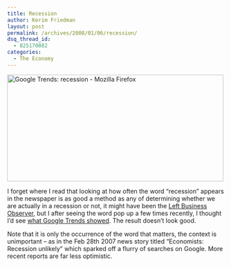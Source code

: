 ```yaml
---
title: Recession
author: Kerim Friedman
layout: post
permalink: /archives/2008/01/06/recession/
dsq_thread_id:
  - 825170882
categories:
  - The Economy
---
```

<a href="http://www.flickr.com/photos/kerim/2171920762/" onclick="_gaq.push(['_trackEvent', 'outbound-article', 'http://www.flickr.com/photos/kerim/2171920762/', '']);"  title="Google Trends: recession - Mozilla Firefox by kerim, on Flickr"><img src="http://farm3.static.flickr.com/2177/2171920762_0f0063a59a.jpg" width="500" height="247" alt="Google Trends: recession - Mozilla Firefox" /></a>

I forget where I read that looking at how often the word &#8220;recession&#8221; appears in the newspaper is as good a method as any of determining whether we are actually in a recession or not, it might have been the <a href="http://www.leftbusinessobserver.com/" onclick="_gaq.push(['_trackEvent', 'outbound-article', 'http://www.leftbusinessobserver.com/', 'Left Business Observer']);" >Left Business Observer</a>, but I after seeing the word pop up a few times recently, I thought I&#8217;d see <a href="http://www.google.com/trends?q=recession&#038;ctab=0&#038;geo=US&#038;geor=all&#038;date=all&#038;sort=0" onclick="_gaq.push(['_trackEvent', 'outbound-article', 'http://www.google.com/trends?q=recession&ctab=0&geo=US&geor=all&date=all&sort=0', 'what Google Trends showed']);" >what Google Trends showed</a>. The result doesn&#8217;t look good. 

Note that it is only the occurrence of the word that matters, the context is unimportant &#8211; as in the Feb 28th 2007 news story titled &#8220;Economists: Recession unlikely&#8221; which sparked off a flurry of searches on Google. More recent reports are far less optimistic.

